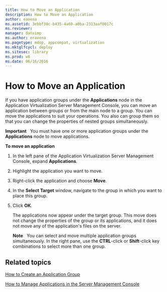 ```yaml
---
title: How to Move an Application
description: How to Move an Application
author: eavena
ms.assetid: 3ebbf30c-b435-4a69-a0ba-2313aaf0017c
ms.reviewer: 
manager: dansimp
ms.author: eravena
ms.pagetype: mdop, appcompat, virtualization
ms.mktglfcycl: deploy
ms.sitesec: library
ms.prod: w8
ms.date: 06/16/2016
---
```



# How to Move an Application


If you have application groups under the **Applications** node in the Application Virtualization Server Management Console, you can move an application between groups or from the main node to a group. You can move the applications to suit your operations. You also can group them so that you can change the properties of nested groups simultaneously.

**Important**  
You must have one or more application groups under the **Applications** node to move applications.

 

**To move an application**

1.  In the left pane of the Application Virtualization Server Management Console, expand **Applications**.

2.  Highlight the application you want to move.

3.  Right-click the application and choose **Move**.

4.  In the **Select Target** window, navigate to the group in which you want to place this group.

5.  Click **OK**.

    The applications now appear under the target group. This move does not change the properties of the group or its applications, and it does not move any of the application's files on the server.

    **Note**  
    You can select and move multiple application groups simultaneously. In the right pane, use the **CTRL**-click or **Shift**-click key combinations to select more than one group.

     

## Related topics


[How to Create an Application Group](how-to-create-an-application-group.md)

[How to Manage Applications in the Server Management Console](how-to-manage-applications-in-the-server-management-console.md)

 

 





